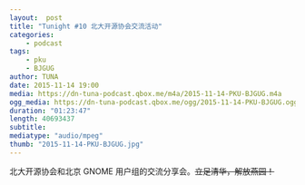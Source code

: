 ```yaml
---
layout:  post
title: "Tunight #10 北大开源协会交流活动"
categories:
    - podcast
tags:
    - pku
    - BJGUG
author: TUNA
date: 2015-11-14 19:00
media: https://dn-tuna-podcast.qbox.me/m4a/2015-11-14-PKU-BJGUG.m4a
ogg_media: https://dn-tuna-podcast.qbox.me/ogg/2015-11-14-PKU-BJGUG.ogg
duration: "01:23:47"
length: 40693437
subtitle: 
mediatype: "audio/mpeg"
thumb: "2015-11-14-PKU-BJGUG.jpg"
---
```


北大开源协会和北京 GNOME 用户组的交流分享会。<del>立足清华，解放燕园！</del>

